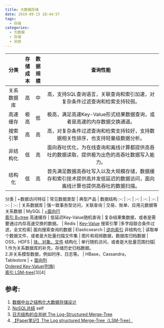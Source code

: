 ```yaml
---
title: 大数据存储
date: 2019-09-15 18:44:57
tags:
  - 存储
categories: 
  - 大数据 
  - 存储 
  - 总结  
---
```


<p></p>
<!-- more -->

 分类	| 存<br>储<br>成<br>本 | 数<br>据<br>规<br>模	 | 	  查询性能	 |  
 :-:    | :-:     | :-:      | :-:           | 
 关系数据库	| 高	 | 中 |  高，支持SQL查询语言，关联查询和索引加速，对复杂条件过滤查询和检索支持较弱。
 高速缓存 | 极高	 | 低 | 	 极高，满足高速Key-Value形式结果数据查询，或者是高速的内存数据交换通道。  
 搜索引擎	|高	 | 高	 | 高，对复杂条件过滤查询和检索支持较好，支持数据相关性排序，也支持轻量级数据分析。	  
 非结构化	| 低	| 高	 |  面向吞吐优化，为在线查询和离线计算都提供高吞吐的数据读取，提供极为出色的高吞吐数据写入能力。
 结构化	| 低	| 高	 | 首先满足数据高吞吐写入以及大规模存储，数据缓存和索引技术提供高并发低延迟的数据访问，面向离线计算也提供高吞吐的数据扫描。	 


 分类	|  +数据访问特征	 |  常见数据类型	 | 典型产品 |  数据结构
 :-:    | :-:     | :-:      | :-:           | :-:       | :-:           | :-:     | 
 关系数据库	| 强一致事务型访问，关联查询	 | 交易、账单、应用元数据等关系数据	 | MySQL  | [+面向行 <br> 索引 B+tree](../../../../2019/09/10/mysql/)
 高速缓存 | 低延迟Key-Value随机查询	 | 复杂结果集数据，或者是需要通过内存高速交换的数据。	 | Redis | [Key-Value](../../../../2016/11/12/redis/)
 搜索引擎	|多字段联合条件过滤，全文检索| 面向搜索查询的数据	 |  Elasticsearch | [逆向索引](../../../../2019/08/02/elasticsearch/)
 非结构化	| 读取单个数据文件，或者是大批量扫描文件集	 | 图片和视频数据，数据库归档数据	 | OSS，HDFS | [块、对象、文件](../../../../2019/10/08/storage/) 
 结构化	| 单行随机访问，或者是大批量范围扫描| 1.作为关系数据库的补充，存储历史归档数据。<br>2.非关系模型数据，例如时序、日志等。	 | HBase，Cassandra，<br>Tablestore | + [面向列<br>Ordered Key-Value(列族)<br> 索引 LSM-tree](../../../../2018/07/19/NoSQL/)[3][4]



## 参考:
1. [数据中台之结构化大数据存储设计](https://yq.aliyun.com/articles/715254?spm=a2c4e.11155435.0.0.2eba5b6e3DhL3A)
2. [NoSQL总结](../../../../2018/07/19/NoSQL/) self
3. [日志结构的合并树 The Log-Structured Merge-Tree](https://www.cnblogs.com/siegfang/archive/2013/01/12/lsm-tree.html)
4. [【Paper笔记】The Log structured Merge-Tree（LSM-Tree）](https://kernelmaker.github.io/lsm-tree)